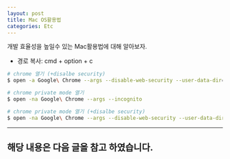 ```yaml
---
layout: post
title: Mac OS활용법
categories: Etc
---
```


개발 효율성을 높일수 있는 Mac활용법에 대해 알아보자.



- 경로 복사: cmd + option + c

```sh
# chrome 열기 (+disalbe security)
$ open -a Google\ Chrome --args --disable-web-security --user-data-dir=""

# chrome private mode 열기
$ open -na Google\ Chrome --args --incognito 

# chrome private mode 열기 (+disalbe security)
$ open -na Google\ Chrome --args --disable-web-security --user-data-dir="" --incognito
```
----

해당 내용은 다음 글을 참고 하였습니다.
- 